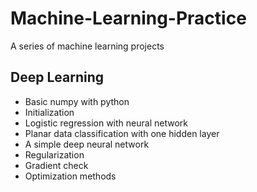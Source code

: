 # Machine-Learning-Practice
A series of machine learning projects

## Deep Learning

* Basic numpy with python
* Initialization
* Logistic regression with neural network
* Planar data classification with one hidden layer
* A simple deep neural network
* Regularization
* Gradient check
* Optimization methods